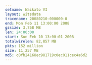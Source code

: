 ```yaml
---
setname: Waikato VI
layout: witsdata
tracename: 20080210-000000-0
end: Mon Feb 11 13:00:00 2008
gzsize: 3,758 MB
len: 24:00:00
start: Sun Feb 10 13:00:01 2008
totalwirelen: 82,857 MB
pkts: 152 million
size: 11,257 MB
md5: c0fb24168ec981719c0ec011cec4a6d2
---
```

